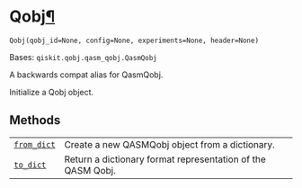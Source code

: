 # Qobj[¶](#qobj "Permalink to this headline")

<span id="undefined" />

`Qobj(qobj_id=None, config=None, experiments=None, header=None)`

Bases: `qiskit.qobj.qasm_qobj.QasmQobj`

A backwards compat alias for QasmQobj.

Initialize a Qobj object.

## Methods

|                                                                                                   |                                                             |
| ------------------------------------------------------------------------------------------------- | ----------------------------------------------------------- |
| [`from_dict`](qiskit.qobj.Qobj.from_dict#qiskit.qobj.Qobj.from_dict "qiskit.qobj.Qobj.from_dict") | Create a new QASMQobj object from a dictionary.             |
| [`to_dict`](qiskit.qobj.Qobj.to_dict#qiskit.qobj.Qobj.to_dict "qiskit.qobj.Qobj.to_dict")         | Return a dictionary format representation of the QASM Qobj. |
